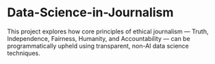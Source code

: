 # Data-Science-in-Journalism
This project explores how core principles of ethical journalism — Truth, Independence, Fairness, Humanity, and Accountability — can be programmatically upheld using transparent, non-AI data science techniques.
